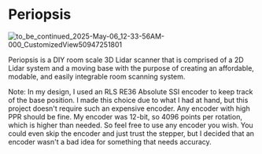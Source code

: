# Periopsis


![to_be_continued_2025-May-06_12-33-56AM-000_CustomizedView50947251801](https://github.com/user-attachments/assets/13d5c7c9-0423-4e39-a03e-8fd4a0e73485)

Periopsis is a DIY room scale 3D Lidar scanner that is comprised of a 2D Lidar system and a moving base with the purpose of creating an affordable, modable, and easily integrable room scanning system.

Note: In my design, I used an RLS RE36 Absolute SSI encoder to keep track of the base position. I made this choice due to what I had at hand, but this project doesn't require such an expensive encoder. Any encoder with high PPR should be fine. My encoder was 12-bit, so 4096 points per rotation, which is higher than needed. So feel free to use any encoder you wish. You could even skip the encoder and just trust the stepper, but I decided that an encoder wasn't a bad idea for something that needs accuracy.
